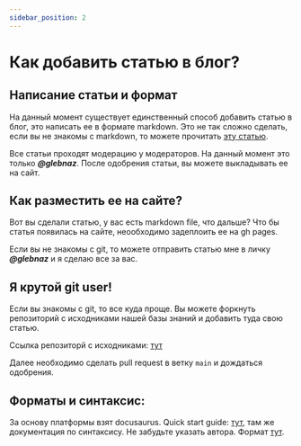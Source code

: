 ```yaml
---
sidebar_position: 2
---
```


# Как добавить статью в блог? 

## Написание статьи и формат

На данный момент существует единственный способ добавить статью в блог, это написать ее в формате markdown.
Это не так сложно сделать, если вы не знакомы с markdown, то можете прочитать [эту статью](https://www.markdownguide.org/basic-syntax/).

Все статьи проходят модерацию у модераторов. На данный момент это только **_@glebnaz_**. После одобрения статьи, вы можете выкладывать ее на сайт. 

## Как разместить ее на сайте? 

Вот вы сделали статью, у вас есть markdown file, что дальше? Что бы статья появилась на сайте, неообходимо задеплоить ее на gh pages.

Если вы не знакомы с git, то можете отправить статью мне в личку **_@glebnaz_** и я сделаю все за вас. 

## Я крутой git user! 

Если вы знакомы с git, то все куда проще. Вы можете форкнуть репозиторий с исходниками нашей базы знаний и добавить туда свою статью.

Ссылка репозиторй с исходниками: [тут](https://github.com/one-way-russia/knowlage-base-source)

Далее необходимо сделать pull request в ветку `main` и дождаться одобрения.

## Форматы и синтаксис:

За основу платформы взят docusaurus. Quick start guide: [тут](https://docusaurus.io/docs/next/installation), там же документация по синтаксису. Не забудьте указать автора. 
Формат [тут](https://docusaurus.io/docs/blog#global-authors).
